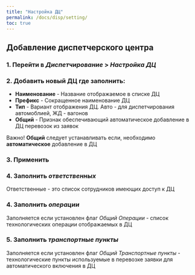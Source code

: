 ```yaml
---
title: "Настройка ДЦ"
permalink: /docs/disp/setting/
toc: true
---
```


## Добавление диспетчерского центра

### 1. Перейти в *Диспетчирование* > *Настройка ДЦ*

### 2. Добавить новый ДЦ где заполнить:
- **Наименование** - Название отображаемое в списке ДЦ
- **Префикс** - Сокращенное наименование ДЦ
- **Тип** - Вариант отображения ДЦ. Авто - для диспетчирования автомоблией, ЖД - вагонов
- **Общий** - Признак обеспечивающий автоматическое добавление в ДЦ перевозок из заявок

Важно! **Общий** следует устанавливать если, необходимо **автоматическое** добавление в ДЦ

### 3. Применить

### 4. Заполнить *ответственных*

Ответственные - это список сотрудников имеющих доступ к ДЦ

### 4. Заполнить *операции*

Заполняется если установлен флаг *Общий*
*Операции* - список технологических операции отображаемых в ДЦ

### 5. Заполнить *транспортные пункты*

Заполняется если установлен флаг *Общий*
*Транспортные пункты* - технологические пункты используемые в перевозке заявки для автоматического включения в ДЦ
